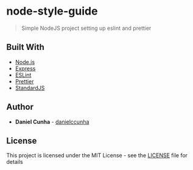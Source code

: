 # node-style-guide

> Simple NodeJS project setting up eslint and prettier

## Built With

- [Node.js](https://nodejs.org/)
- [Express](http://expressjs.com/)
- [ESLint](https://eslint.org/)
- [Prettier](https://prettier.io/)
- [StandardJS](https://standardjs.com/)

## Author

- **Daniel Cunha** - [danielccunha](https://github.com/danielccunha)

## License

This project is licensed under the MIT License - see the [LICENSE](LICENSE) file for details
